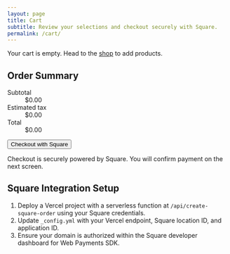 ```yaml
---
layout: page
title: Cart
subtitle: Review your selections and checkout securely with Square.
permalink: /cart/
---
```

<div class="cart" data-cart>
  <div class="cart-items" data-cart-items>
    <p class="empty-cart">Your cart is empty. Head to the <a href="{{ '/shop/' | relative_url }}">shop</a> to add products.</p>
  </div>
  <aside class="cart-summary">
    <h2>Order Summary</h2>
    <dl>
      <div class="summary-line">
        <dt>Subtotal</dt>
        <dd>$<span data-cart-subtotal>0.00</span></dd>
      </div>
      <div class="summary-line">
        <dt>Estimated tax</dt>
        <dd>$<span data-cart-tax>0.00</span></dd>
      </div>
      <div class="summary-line total">
        <dt>Total</dt>
        <dd>$<span data-cart-total>0.00</span></dd>
      </div>
    </dl>
    <button class="btn btn-primary btn-checkout" data-checkout>Checkout with Square</button>
    <p class="checkout-note">Checkout is securely powered by Square. You will confirm payment on the next screen.</p>
    <div class="alert" data-cart-alert hidden role="status"></div>
  </aside>
</div>

<section class="integration-guide">
  <h2>Square Integration Setup</h2>
  <ol>
    <li>Deploy a Vercel project with a serverless function at <code>/api/create-square-order</code> using your Square credentials.</li>
    <li>Update <code>_config.yml</code> with your Vercel endpoint, Square location ID, and application ID.</li>
    <li>Ensure your domain is authorized within the Square developer dashboard for Web Payments SDK.</li>
  </ol>
</section>
